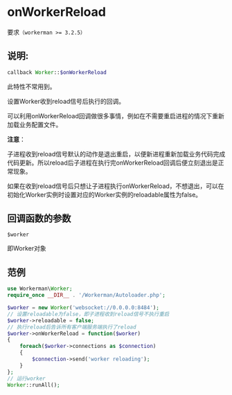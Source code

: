 # onWorkerReload
要求```（workerman >= 3.2.5）```
## 说明:
```php
callback Worker::$onWorkerReload
```
此特性不常用到。

设置Worker收到reload信号后执行的回调。

可以利用onWorkerReload回调做很多事情，例如在不需要重启进程的情况下重新加载业务配置文件。

**注意**：

子进程收到reload信号默认的动作是退出重启，以便新进程重新加载业务代码完成代码更新。所以reload后子进程在执行完onWorkerReload回调后便立刻退出是正常现象。

如果在收到reload信号后只想让子进程执行onWorkerReload，不想退出，可以在初始化Worker实例时设置对应的Worker实例的reloadable属性为false。


## 回调函数的参数

 ``` $worker ```

即Worker对象



## 范例


```php
use Workerman\Worker;
require_once __DIR__ . '/Workerman/Autoloader.php';

$worker = new Worker('websocket://0.0.0.0:8484');
// 设置reloadable为false，即子进程收到reload信号不执行重启
$worker->reloadable = false;
// 执行reload后告诉所有客户端服务端执行了reload
$worker->onWorkerReload = function($worker)
{
    foreach($worker->connections as $connection)
    {
        $connection->send('worker reloading');
    }
};
// 运行worker
Worker::runAll();
```
